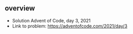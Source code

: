 ## overview
   * Solution Advent of Code, day 3, 2021 
   * Link to problem: https://adventofcode.com/2021/day/3
